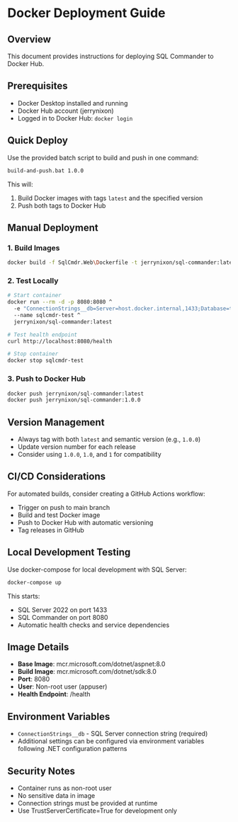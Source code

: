 # Docker Deployment Guide

## Overview
This document provides instructions for deploying SQL Commander to Docker Hub.

## Prerequisites
- Docker Desktop installed and running
- Docker Hub account (jerrynixon)
- Logged in to Docker Hub: `docker login`

## Quick Deploy
Use the provided batch script to build and push in one command:
```bash
build-and-push.bat 1.0.0
```

This will:
1. Build Docker images with tags `latest` and the specified version
2. Push both tags to Docker Hub

## Manual Deployment

### 1. Build Images
```bash
docker build -f SqlCmdr.Web\Dockerfile -t jerrynixon/sql-commander:latest -t jerrynixon/sql-commander:1.0.0 .
```

### 2. Test Locally
```bash
# Start container
docker run --rm -d -p 8080:8080 ^
  -e "ConnectionStrings__db=Server=host.docker.internal,1433;Database=tempdb;User Id=sa;Password=YourStrong!Passw0rd;TrustServerCertificate=True;" ^
  --name sqlcmdr-test ^
  jerrynixon/sql-commander:latest

# Test health endpoint
curl http://localhost:8080/health

# Stop container
docker stop sqlcmdr-test
```

### 3. Push to Docker Hub
```bash
docker push jerrynixon/sql-commander:latest
docker push jerrynixon/sql-commander:1.0.0
```

## Version Management
- Always tag with both `latest` and semantic version (e.g., `1.0.0`)
- Update version number for each release
- Consider using `1.0.0`, `1.0`, and `1` for compatibility

## CI/CD Considerations
For automated builds, consider creating a GitHub Actions workflow:
- Trigger on push to main branch
- Build and test Docker image
- Push to Docker Hub with automatic versioning
- Tag releases in GitHub

## Local Development Testing
Use docker-compose for local development with SQL Server:
```bash
docker-compose up
```

This starts:
- SQL Server 2022 on port 1433
- SQL Commander on port 8080
- Automatic health checks and service dependencies

## Image Details
- **Base Image**: mcr.microsoft.com/dotnet/aspnet:8.0
- **Build Image**: mcr.microsoft.com/dotnet/sdk:8.0
- **Port**: 8080
- **User**: Non-root user (appuser)
- **Health Endpoint**: /health

## Environment Variables
- `ConnectionStrings__db` - SQL Server connection string (required)
- Additional settings can be configured via environment variables following .NET configuration patterns

## Security Notes
- Container runs as non-root user
- No sensitive data in image
- Connection strings must be provided at runtime
- Use TrustServerCertificate=True for development only
